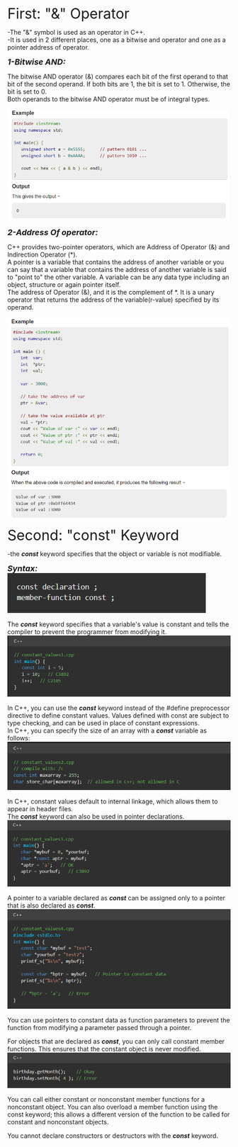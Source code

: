 <font size="6">First: "&" Operator </font>

-The "&" symbol is used as an operator in C++.\
-It is used in 2 different places, one as a bitwise and operator and one as a pointer address of operator.

**_<font size="4">1-Bitwise AND: </font>_**

The bitwise AND operator (&) compares each bit of the first operand to that bit of the second operand.
If both bits are 1, the bit is set to 1. Otherwise, the bit is set to 0.\
Both operands to the bitwise AND operator must be of integral types.

![1](1.png)

**_<font size="4">2-Address Of operator: </font>_**

C++ provides two-pointer operators, which are Address of Operator (&) and Indirection Operator (*).\
A pointer is a variable that contains the address of another variable or you can say that a variable that contains the address of another variable is said to "point to" the other variable. A variable can be any data type including an object, structure or again pointer itself.\
The address of Operator (&), and it is the complement of *. It is a unary operator that returns the address of the variable(r-value) specified by its operand.

![2](2.png)


<font size="6">Second: "const" Keyword </font>

-the _**const**_ keyword specifies that the object or variable is not modifiable.

**_<font size="4">Syntax:</font>_**\
![syntax](syntax.png)

The **_const_** keyword specifies that a variable's value is constant and tells the compiler to prevent the programmer from modifying it.
![values1](values1.png)

In C++, you can use the **_const_** keyword instead of the #define preprocessor directive to define constant values. Values defined with const are subject to type checking, and can be used in place of constant expressions.\
In C++, you can specify the size of an array with a **_const_** variable as follows:
![values2](values2.png)

In C++, constant values default to internal linkage, which allows them to appear in header files.\
The **_const_** keyword can also be used in pointer declarations.
![values3](values3.png)

A pointer to a variable declared as **_const_** can be assigned only to a pointer that is also declared as **_const_**.
![values4](values4.png)

You can use pointers to constant data as function parameters to prevent the function from modifying a parameter passed through a pointer.

For objects that are declared as **_const_**, you can only call constant member functions. This ensures that the constant object is never modified.
![values5](values5.png)

You can call either constant or nonconstant member functions for a nonconstant object. You can also overload a member function using the const keyword; this allows a different version of the function to be called for constant and nonconstant objects.

You cannot declare constructors or destructors with the **_const_** keyword.